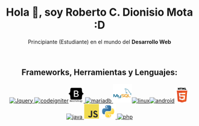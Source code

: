 <h1 align="center">Hola 👋, soy Roberto C. Dionisio Mota :D</h1>
<p align="center">Principiante (Estudiante) en el mundo del <b>Desarrollo Web</b></p>
<br>
<h2 align="center">Frameworks, Herramientas y Lenguajes:</h2>

<p align="center"> 
 
<!--Jquery--><a href="https://jquery.com/" target="_blank" rel="noreferrer"> <img src="https://images.squarespace-cdn.com/content/v1/5d092c5193b409000129adc4/1561156687619-4HL4TCIN7ZFNF2DZCSOZ/jquery+logo.png" alt="Jquery" width="40" height="40"></a><!--Codeigniter--><a href="https://codeigniter.com/" target="_blank" rel="noreferrer"> <img src="https://www.offset101.com/wp-content/uploads/2018/10/codeigniter.png" alt="codeigniter" width="40" height="40"></a><!--Boostrap--><a href="https://getbootstrap.com" target="_blank" rel="noreferrer"><img src="https://raw.githubusercontent.com/devicons/devicon/master/icons/bootstrap/bootstrap-plain-wordmark.svg" alt="bootstrap" width="40" height="40"/></a><!--MariaDB--><a href="https://mariadb.org/" target="_blank" rel="noreferrer"> <img src="https://download.zone/wp-content/uploads/2019/11/mariadb-download-e1638004778846.png" alt="mariadb" width="50" height="50"> </a><!--mysql--><a href="https://www.mysql.com/" target="_blank" rel="noreferrer"><img src="https://raw.githubusercontent.com/devicons/devicon/master/icons/mysql/mysql-original-wordmark.svg" alt="mysql" width="50" height="50"/></a><!--Linux--><a href="https://www.linux.org/" target="_blank" rel="noreferrer"><img src="https://www3.gobiernodecanarias.org/medusa/ecoblog/jlorsal/files/2013/10/Linux-icon.png" alt="linux" width="40" height="40"></a><!--Android--><a href="https://developer.android.com" target="_blank" rel="noreferrer"><img src="https://help.cyberglobalnet.com/images/icons/android.png" alt="android" width="40" height="40"/></a><!--HTML5--><a href="https://www.w3.org/html/" target="_blank" rel="noreferrer"><img src="https://raw.githubusercontent.com/devicons/devicon/master/icons/html5/html5-original-wordmark.svg" alt="html5" width="40" height="40" data-iml="28067.599999904633"></a><!--Java--><a href="https://www.java.com/es/" target="_blank" rel="noreferrer"> <img src="https://avatars.githubusercontent.com/u/61262472?s=280&v=4" alt="java" width="50" height="50"></a><!--JavaScript--><a href="https://developer.mozilla.org/en-US/docs/Web/JavaScript" target="_blank" rel="noreferrer"> <img src="https://raw.githubusercontent.com/devicons/devicon/master/icons/javascript/javascript-original.svg" alt="javascript" width="40" height="40" data-iml="28254"></a> <!--Python--><a href="https://www.python.org" target="_blank" rel="noreferrer"><img src="https://raw.githubusercontent.com/devicons/devicon/master/icons/python/python-original.svg" alt="python" width="40" height="40"/></a><!--php--><a href="https://www.php.net/" target="_blank" rel="noreferrer"> <img src="https://images.vexels.com/media/users/3/166470/isolated/lists/73835fa38fba6d35aff9de603dc5044a-icono-de-lenguaje-de-programacion-php.png" alt="php" width="50" height="50"></a>
</p>
<br>
